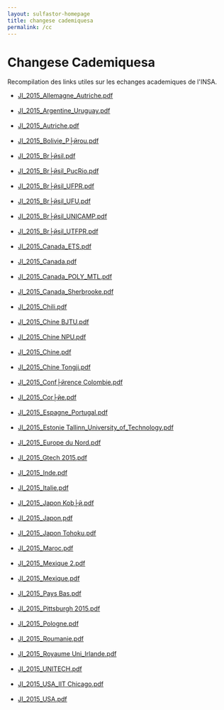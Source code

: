 ```yaml
---
layout: sulfastor-homepage
title: changese cademiquesa
permalink: /cc
---
```


<h1>Changese Cademiquesa</h1>

<p> Recompilation des links utiles sur les echanges academiques de l'INSA. <br>
<ul>
<li><a target='_blank' href='/cc_files/JI_2015_Allemagne_Autriche.pdf
'>JI_2015_Allemagne_Autriche.pdf
</a></li><br>
<li><a target='_blank' href='/cc_files/JI_2015_Argentine_Uruguay.pdf
'>JI_2015_Argentine_Uruguay.pdf
</a></li><br>
<li><a target='_blank' href='/cc_files/JI_2015_Autriche.pdf
'>JI_2015_Autriche.pdf
</a></li><br>
<li><a target='_blank' href='/cc_files/JI_2015_Bolivie_P├йrou.pdf
'>JI_2015_Bolivie_P├йrou.pdf
</a></li><br>
<li><a target='_blank' href='/cc_files/JI_2015_Br├йsil.pdf
'>JI_2015_Br├йsil.pdf
</a></li><br>
<li><a target='_blank' href='/cc_files/JI_2015_Br├йsil_PucRio.pdf
'>JI_2015_Br├йsil_PucRio.pdf
</a></li><br>
<li><a target='_blank' href='/cc_files/JI_2015_Br├йsil_UFPR.pdf
'>JI_2015_Br├йsil_UFPR.pdf
</a></li><br>
<li><a target='_blank' href='/cc_files/JI_2015_Br├йsil_UFU.pdf
'>JI_2015_Br├йsil_UFU.pdf
</a></li><br>
<li><a target='_blank' href='/cc_files/JI_2015_Br├йsil_UNICAMP.pdf
'>JI_2015_Br├йsil_UNICAMP.pdf
</a></li><br>
<li><a target='_blank' href='/cc_files/JI_2015_Br├йsil_UTFPR.pdf
'>JI_2015_Br├йsil_UTFPR.pdf
</a></li><br>
<li><a target='_blank' href='/cc_files/JI_2015_Canada_ETS.pdf
'>JI_2015_Canada_ETS.pdf
</a></li><br>
<li><a target='_blank' href='/cc_files/JI_2015_Canada.pdf
'>JI_2015_Canada.pdf
</a></li><br>
<li><a target='_blank' href='/cc_files/JI_2015_Canada_POLY_MTL.pdf
'>JI_2015_Canada_POLY_MTL.pdf
</a></li><br>
<li><a target='_blank' href='/cc_files/JI_2015_Canada_Sherbrooke.pdf
'>JI_2015_Canada_Sherbrooke.pdf
</a></li><br>
<li><a target='_blank' href='/cc_files/JI_2015_Chili.pdf
'>JI_2015_Chili.pdf
</a></li><br>
<li><a target='_blank' href='/cc_files/JI_2015_Chine BJTU.pdf
'>JI_2015_Chine BJTU.pdf
</a></li><br>
<li><a target='_blank' href='/cc_files/JI_2015_Chine NPU.pdf
'>JI_2015_Chine NPU.pdf
</a></li><br>
<li><a target='_blank' href='/cc_files/JI_2015_Chine.pdf
'>JI_2015_Chine.pdf
</a></li><br>
<li><a target='_blank' href='/cc_files/JI_2015_Chine Tongji.pdf
'>JI_2015_Chine Tongji.pdf
</a></li><br>
<li><a target='_blank' href='/cc_files/JI_2015_Conf├йrence Colombie.pdf
'>JI_2015_Conf├йrence Colombie.pdf
</a></li><br>
<li><a target='_blank' href='/cc_files/JI_2015_Cor├йe.pdf
'>JI_2015_Cor├йe.pdf
</a></li><br>
<li><a target='_blank' href='/cc_files/JI_2015_Espagne_Portugal.pdf
'>JI_2015_Espagne_Portugal.pdf
</a></li><br>
<li><a target='_blank' href='/cc_files/JI_2015_Estonie Tallinn_University_of_Technology.pdf
'>JI_2015_Estonie Tallinn_University_of_Technology.pdf
</a></li><br>
<li><a target='_blank' href='/cc_files/JI_2015_Europe du Nord.pdf
'>JI_2015_Europe du Nord.pdf
</a></li><br>
<li><a target='_blank' href='/cc_files/JI_2015_Gtech 2015.pdf
'>JI_2015_Gtech 2015.pdf
</a></li><br>
<li><a target='_blank' href='/cc_files/JI_2015_Inde.pdf
'>JI_2015_Inde.pdf
</a></li><br>
<li><a target='_blank' href='/cc_files/JI_2015_Italie.pdf
'>JI_2015_Italie.pdf
</a></li><br>
<li><a target='_blank' href='/cc_files/JI_2015_Japon Kob├й.pdf
'>JI_2015_Japon Kob├й.pdf
</a></li><br>
<li><a target='_blank' href='/cc_files/JI_2015_Japon.pdf
'>JI_2015_Japon.pdf
</a></li><br>
<li><a target='_blank' href='/cc_files/JI_2015_Japon Tohoku.pdf
'>JI_2015_Japon Tohoku.pdf
</a></li><br>
<li><a target='_blank' href='/cc_files/JI_2015_Maroc.pdf
'>JI_2015_Maroc.pdf
</a></li><br>
<li><a target='_blank' href='/cc_files/JI_2015_Mexique 2.pdf
'>JI_2015_Mexique 2.pdf
</a></li><br>
<li><a target='_blank' href='/cc_files/JI_2015_Mexique.pdf
'>JI_2015_Mexique.pdf
</a></li><br>
<li><a target='_blank' href='/cc_files/JI_2015_Pays Bas.pdf
'>JI_2015_Pays Bas.pdf
</a></li><br>
<li><a target='_blank' href='/cc_files/JI_2015_Pittsburgh 2015.pdf
'>JI_2015_Pittsburgh 2015.pdf
</a></li><br>
<li><a target='_blank' href='/cc_files/JI_2015_Pologne.pdf
'>JI_2015_Pologne.pdf
</a></li><br>
<li><a target='_blank' href='/cc_files/JI_2015_Roumanie.pdf
'>JI_2015_Roumanie.pdf
</a></li><br>
<li><a target='_blank' href='/cc_files/JI_2015_Royaume Uni_Irlande.pdf
'>JI_2015_Royaume Uni_Irlande.pdf
</a></li><br>
<li><a target='_blank' href='/cc_files/JI_2015_UNITECH.pdf
'>JI_2015_UNITECH.pdf
</a></li><br>
<li><a target='_blank' href='/cc_files/JI_2015_USA_IIT Chicago.pdf
'>JI_2015_USA_IIT Chicago.pdf
</a></li><br>
<li><a target='_blank' href='/cc_files/JI_2015_USA.pdf
'>JI_2015_USA.pdf
</a></li><br>
</ul>

</p>

